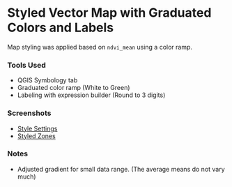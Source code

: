 # Styled Vector Map with Graduated Colors and Labels

Map styling was applied based on `ndvi_mean` using a color ramp.

### Tools Used
- QGIS Symbology tab
- Graduated color ramp (White to Green)
- Labeling with expression builder (Round to 3 digits)

### Screenshots
- [Style Settings](../Data/Style_Settings.png)
- [Styled Zones](../Data/Styled_Zones.png)


### Notes
- Adjusted gradient for small data range.  (The average means do not vary much)
